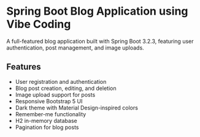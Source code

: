 # Spring Boot Blog Application using Vibe Coding

A full-featured blog application built with Spring Boot 3.2.3, featuring user authentication, post management, and image uploads.

## Features

- User registration and authentication
- Blog post creation, editing, and deletion
- Image upload support for posts
- Responsive Bootstrap 5 UI
- Dark theme with Material Design-inspired colors
- Remember-me functionality
- H2 in-memory database
- Pagination for blog posts

